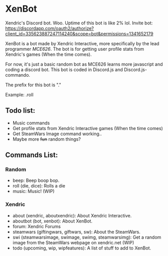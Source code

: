 # XenBot
Xendric's Discord bot. Woo. Uptime of this bot is like 2% lol. Invite bot: https://discordapp.com/oauth2/authorize?client_id=335623887247114240&scope=bot&permissions=1341652179

XenBot is a bot made by Xendric Interactive, more specifically by the lead programmer *MCE626*. The bot is for getting user profile stats from Xendric's games (When the time comes).

For now, it's just a basic random bot as MCE626 learns more javascript and coding a discord bot. This bot is coded in Discord.js and Discord.js-commando.

The prefix for this bot is "."

Example: .roll

## Todo list:
- Music commands
- Get profile stats from Xendric Interactive games (When the time comes)
- Get SteamWars Image command working..
- Maybe more ~~fun~~ random things?

## Commands List:

### Random
- beep: Beep boop bop.
- roll (die, dice): Rolls a die
- music: Music! (WIP)

### Xendric
- about (xendric, aboutxendric): About Xendric Interactive.
- aboutbot (bot, xenbot): About XenBot.
- forum: Xendric Forums
- steamwars (giftingwars, giftwars, sw): About the SteamWars.
- swi (steamwarsimage, swimage, swimg, steamwarsimg): Get a random image from the SteamWars webpage on xendric.net (WIP)
- todo (upcoming, wip, wipfeatures): A list of stuff to add to XenBot.
